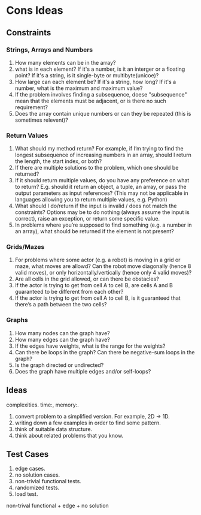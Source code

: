 # Cons Ideas

## Constraints

### Strings, Arrays and Numbers

1. How many elements can be in the array?
2. what is in each element? If it's a number, is it an interger or a floating
   point?  If it's a string, is it single-byte or multibyte(unicoe)?
3. How large can each element be? If it's a string, how long? If it's a number,
   what is the maximum and maximum value?
4. If the problem involves finding a subsequence, doese "subsequence" mean that
   the elements must be adjacent, or is there no such requirement?
5. Does the array contain unique numbers or can they be repeated (this is
   sometimes relevent)?

### Return Values

1. What should my method return? For example, if I’m trying to find the longest
   subsequence of increasing numbers in an array, should I return the length,
   the start index, or both?
2. If there are multiple solutions to the problem, which one should be returned?
3. If it should return multiple values, do you have any preference on what to
   return? E.g. should it return an object, a tuple, an array, or pass the
   output parameters as input references? (This may not be applicable in
   languages allowing you to return multiple values, e.g. Python)
4. What should I do/return if the input is invalid / does not match the
   constraints? Options may be to do nothing (always assume the input is
   correct), raise an exception, or return some specific value.
5. In problems where you’re supposed to find something (e.g. a number in an
   array), what should be returned if the element is not present?

### Grids/Mazes

1. For problems where some actor (e.g. a robot) is moving in a grid or maze,
   what moves are allowd? Can the robot move diagonally (hence 8 valid moves),
   or only horizontally/vertically (hence only 4 valid moves)?
2. Are all cells in the grid allowed, or can there be obstacles?
3. If the actor is trying to get from cell A to cell B, are cells A and B
   guaranteed to be different from each other?
4. If the actor is trying to get from cell A to cell B, is it guaranteed that
   there’s a path between the two cells?

### Graphs

1. How many nodes can the graph have?
2. How many edges can the graph have?
3. If the edges have weights, what is the range for the weights?
4. Can there be loops in the graph? Can there be negative-sum loops in the
   graph?
5. Is the graph directed or undirected?
6. Does the graph have multiple edges and/or self-loops?

## Ideas

complexities. time:, memory:.

1. convert problem to a simplified version. For example, 2D -> 1D.
2. writing down a few examples in order to find some pattern.
3. think of suitable data structure.
4. think about related problems that you know.

## Test Cases

1. edge cases.
2. no solution cases.
3. non-trivial functional tests.
4. randomized tests.
5. load test.

non-trival functional + edge + no solution

